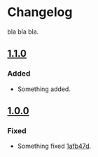 # Changelog

bla bla bla.

## [1.1.0]

### Added

- Something added.

## [1.0.0]

### Fixed

- Something fixed [1afb47d].
 
[1afb47d]: https://a.com/b/c/commit/1afb47d

[1.1.0]: https://a.com/b/c/refs/v1.1.0
[1.0.0]: https://a.com/b/c/refs/v1.0.0
